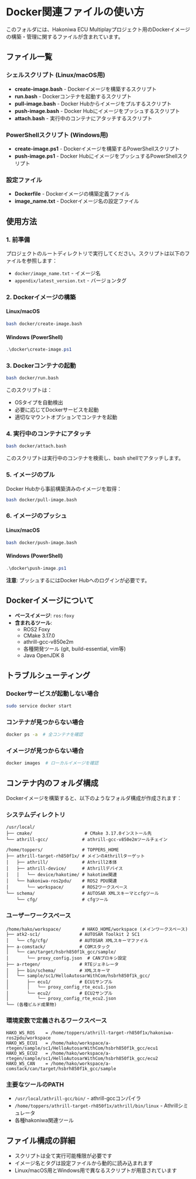 # Docker関連ファイルの使い方

このフォルダには、Hakoniwa ECU Multiplayプロジェクト用のDockerイメージの構築・管理に関するファイルが含まれています。

## ファイル一覧

### シェルスクリプト (Linux/macOS用)

- **create-image.bash** - Dockerイメージを構築するスクリプト
- **run.bash** - Dockerコンテナを起動するスクリプト
- **pull-image.bash** - Docker Hubからイメージをプルするスクリプト
- **push-image.bash** - Docker Hubにイメージをプッシュするスクリプト
- **attach.bash** - 実行中のコンテナにアタッチするスクリプト

### PowerShellスクリプト (Windows用)

- **create-image.ps1** - Dockerイメージを構築するPowerShellスクリプト
- **push-image.ps1** - Docker HubにイメージをプッシュするPowerShellスクリプト

### 設定ファイル

- **Dockerfile** - Dockerイメージの構築定義ファイル
- **image_name.txt** - Dockerイメージ名の設定ファイル

## 使用方法

### 1. 前準備

プロジェクトのルートディレクトリで実行してください。スクリプトは以下のファイルを参照します：
- `docker/image_name.txt` - イメージ名
- `appendix/latest_version.txt` - バージョンタグ

### 2. Dockerイメージの構築

#### Linux/macOS
```bash
bash docker/create-image.bash
```

#### Windows (PowerShell)
```powershell
.\docker\create-image.ps1
```

### 3. Dockerコンテナの起動

```bash
bash docker/run.bash
```

このスクリプトは：
- OSタイプを自動検出
- 必要に応じてDockerサービスを起動
- 適切なマウントオプションでコンテナを起動

### 4. 実行中のコンテナにアタッチ

```bash
bash docker/attach.bash
```

このスクリプトは実行中のコンテナを検索し、bash shellでアタッチします。

### 5. イメージのプル

Docker Hubから事前構築済みのイメージを取得：

```bash
bash docker/pull-image.bash
```

### 6. イメージのプッシュ

#### Linux/macOS
```bash
bash docker/push-image.bash
```

#### Windows (PowerShell)
```powershell
.\docker\push-image.ps1
```

**注意**: プッシュするにはDocker Hubへのログインが必要です。

## Dockerイメージについて

- **ベースイメージ**: `ros:foxy`
- **含まれるツール**:
  - ROS2 Foxy
  - CMake 3.17.0
  - athrill-gcc-v850e2m
  - 各種開発ツール (git, build-essential, vim等)
  - Java OpenJDK 8

## トラブルシューティング

### Dockerサービスが起動しない場合
```bash
sudo service docker start
```

### コンテナが見つからない場合
```bash
docker ps -a  # 全コンテナを確認
```

### イメージが見つからない場合
```bash
docker images  # ローカルイメージを確認
```

## コンテナ内のフォルダ構成

Dockerイメージを構築すると、以下のようなフォルダ構成が作成されます：

### システムディレクトリ
```
/usr/local/
├── cmake/                    # CMake 3.17.0インストール先
└── athrill-gcc/             # athrill-gcc-v850e2mツールチェイン

/home/toppers/               # TOPPERS_HOME
├── athrill-target-rh850f1x/ # メインのAthrillターゲット
│   ├── athrill/             # Athrill2本体
│   ├── athrill-device/      # Athrillデバイス
│   │   └── device/hakotime/ # hakotime関連
│   └── hakoniwa-ros2pdu/    # ROS2 PDU関連
│       └── workspace/       # ROS2ワークスペース
└── schema/                  # AUTOSAR XMLスキーマとcfgツール
    └── cfg/                 # cfgツール
```

### ユーザーワークスペース
```
/home/hako/workspace/        # HAKO_HOME/workspace (メインワークスペース)
├── atk2-sc1/               # AUTOSAR Toolkit 2 SC1
│   └── cfg/cfg/            # AUTOSAR XMLスキーマファイル
├── a-comstack/             # COMスタック
│   └── can/target/hsbrh850f1k_gcc/sample/
│       └── proxy_config.json  # CANプロキシ設定
├── a-rtegen/               # RTEジェネレータ
│   ├── bin/schema/         # XMLスキーマ
│   └── sample/sc1/HelloAutosarWithCom/hsbrh850f1k_gcc/
│       ├── ecu1/           # ECU1サンプル
│       │   └── proxy_config_rte_ecu1.json
│       └── ecu2/           # ECU2サンプル
│           └── proxy_config_rte_ecu2.json
└── (各種ビルド成果物)
```

### 環境変数で定義されるワークスペース
```
HAKO_WS_ROS    = /home/toppers/athrill-target-rh850f1x/hakoniwa-ros2pdu/workspace
HAKO_WS_ECU1   = /home/hako/workspace/a-rtegen/sample/sc1/HelloAutosarWithCom/hsbrh850f1k_gcc/ecu1
HAKO_WS_ECU2   = /home/hako/workspace/a-rtegen/sample/sc1/HelloAutosarWithCom/hsbrh850f1k_gcc/ecu2
HAKO_WS_CAN    = /home/hako/workspace/a-comstack/can/target/hsbrh850f1k_gcc/sample
```

### 主要なツールのPATH
- `/usr/local/athrill-gcc/bin/` - athrill-gccコンパイラ
- `/home/toppers/athrill-target-rh850f1x/athrill/bin/linux` - Athrillシミュレータ
- 各種hakoniwa関連ツール

## ファイル構成の詳細

- スクリプトは全て実行可能権限が必要です
- イメージ名とタグは設定ファイルから動的に読み込まれます
- Linux/macOS用とWindows用で異なるスクリプトが用意されています
